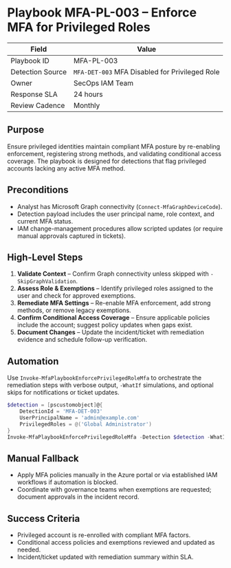 # Playbook MFA-PL-003 – Enforce MFA for Privileged Roles

| Field | Value |
|-------|-------|
| Playbook ID | MFA-PL-003 |
| Detection Source | `MFA-DET-003` MFA Disabled for Privileged Role |
| Owner | SecOps IAM Team |
| Response SLA | 24 hours |
| Review Cadence | Monthly |

## Purpose
Ensure privileged identities maintain compliant MFA posture by re-enabling enforcement, registering strong methods, and validating conditional access coverage. The playbook is designed for detections that flag privileged accounts lacking any active MFA method.

## Preconditions
- Analyst has Microsoft Graph connectivity (`Connect-MfaGraphDeviceCode`).
- Detection payload includes the user principal name, role context, and current MFA status.
- IAM change-management procedures allow scripted updates (or require manual approvals captured in tickets).

## High-Level Steps
1. **Validate Context** – Confirm Graph connectivity unless skipped with `-SkipGraphValidation`.
2. **Assess Role & Exemptions** – Identify privileged roles assigned to the user and check for approved exemptions.
3. **Remediate MFA Settings** – Re-enable MFA enforcement, add strong methods, or remove legacy exemptions.
4. **Confirm Conditional Access Coverage** – Ensure applicable policies include the account; suggest policy updates when gaps exist.
5. **Document Changes** – Update the incident/ticket with remediation evidence and schedule follow-up verification.

## Automation
Use `Invoke-MfaPlaybookEnforcePrivilegedRoleMfa` to orchestrate the remediation steps with verbose output, `-WhatIf` simulations, and optional skips for notifications or ticket updates.

```powershell
$detection = [pscustomobject]@{
    DetectionId = 'MFA-DET-003'
    UserPrincipalName = 'admin@example.com'
    PrivilegedRoles = @('Global Administrator')
}
Invoke-MfaPlaybookEnforcePrivilegedRoleMfa -Detection $detection -WhatIf -Verbose
```

## Manual Fallback
- Apply MFA policies manually in the Azure portal or via established IAM workflows if automation is blocked.
- Coordinate with governance teams when exemptions are requested; document approvals in the incident record.

## Success Criteria
- Privileged account is re-enrolled with compliant MFA factors.
- Conditional access policies and exemptions reviewed and updated as needed.
- Incident/ticket updated with remediation summary within SLA.

